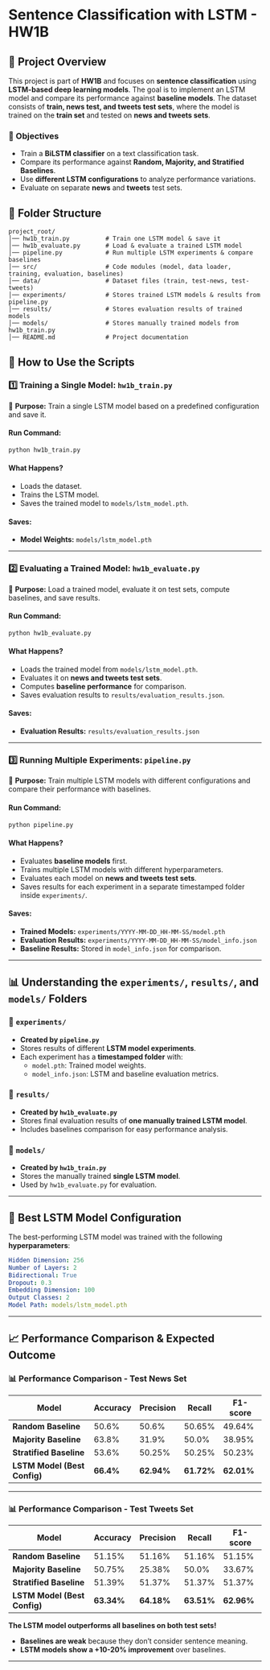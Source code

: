 # **Sentence Classification with LSTM - HW1B**

## **📌 Project Overview**
This project is part of **HW1B** and focuses on **sentence classification** using **LSTM-based deep learning models**. The goal is to implement an LSTM model and compare its performance against **baseline models**. The dataset consists of **train, news test, and tweets test sets**, where the model is trained on the **train set** and tested on **news and tweets sets**.

### **🚀 Objectives**
- Train a **BiLSTM classifier** on a text classification task.
- Compare its performance against **Random, Majority, and Stratified Baselines**.
- Use **different LSTM configurations** to analyze performance variations.
- Evaluate on separate **news** and **tweets** test sets.

## **📂 Folder Structure**
```
project_root/
│── hw1b_train.py          # Train one LSTM model & save it
│── hw1b_evaluate.py       # Load & evaluate a trained LSTM model
│── pipeline.py            # Run multiple LSTM experiments & compare baselines
│── src/                   # Code modules (model, data loader, training, evaluation, baselines)
│── data/                  # Dataset files (train, test-news, test-tweets)
│── experiments/           # Stores trained LSTM models & results from pipeline.py
│── results/               # Stores evaluation results of trained models
│── models/                # Stores manually trained models from hw1b_train.py
│── README.md              # Project documentation
```

## **📜 How to Use the Scripts**

### **1️⃣ Training a Single Model: `hw1b_train.py`**
📌 **Purpose:** Train a single LSTM model based on a predefined configuration and save it.

#### **Run Command:**
```bash
python hw1b_train.py
```
#### **What Happens?**
- Loads the dataset.
- Trains the LSTM model.
- Saves the trained model to `models/lstm_model.pth`.

#### **Saves:**
- **Model Weights:** `models/lstm_model.pth`

---

### **2️⃣ Evaluating a Trained Model: `hw1b_evaluate.py`**
📌 **Purpose:** Load a trained model, evaluate it on test sets, compute baselines, and save results.

#### **Run Command:**
```bash
python hw1b_evaluate.py
```
#### **What Happens?**
- Loads the trained model from `models/lstm_model.pth`.
- Evaluates it on **news and tweets test sets**.
- Computes **baseline performance** for comparison.
- Saves evaluation results to `results/evaluation_results.json`.

#### **Saves:**
- **Evaluation Results:** `results/evaluation_results.json`

---

### **3️⃣ Running Multiple Experiments: `pipeline.py`**
📌 **Purpose:** Train multiple LSTM models with different configurations and compare their performance with baselines.

#### **Run Command:**
```bash
python pipeline.py
```
#### **What Happens?**
- Evaluates **baseline models** first.
- Trains multiple LSTM models with different hyperparameters.
- Evaluates each model on **news and tweets test sets**.
- Saves results for each experiment in a separate timestamped folder inside `experiments/`.

#### **Saves:**
- **Trained Models:** `experiments/YYYY-MM-DD_HH-MM-SS/model.pth`
- **Evaluation Results:** `experiments/YYYY-MM-DD_HH-MM-SS/model_info.json`
- **Baseline Results:** Stored in `model_info.json` for comparison.

---

## **📊 Understanding the `experiments/`, `results/`, and `models/` Folders**

### **📂 `experiments/`**
- **Created by `pipeline.py`**
- Stores results of different **LSTM model experiments**.
- Each experiment has a **timestamped folder** with:
  - `model.pth`: Trained model weights.
  - `model_info.json`: LSTM and baseline evaluation metrics.

### **📂 `results/`**
- **Created by `hw1b_evaluate.py`**
- Stores final evaluation results of **one manually trained LSTM model**.
- Includes baselines comparison for easy performance analysis.

### **📂 `models/`**
- **Created by `hw1b_train.py`**
- Stores the manually trained **single LSTM model**.
- Used by `hw1b_evaluate.py` for evaluation.

---
## **📌 Best LSTM Model Configuration**
The best-performing LSTM model was trained with the following **hyperparameters**:

```yaml
Hidden Dimension: 256
Number of Layers: 2
Bidirectional: True
Dropout: 0.3
Embedding Dimension: 100
Output Classes: 2
Model Path: models/lstm_model.pth
```

---


## **📈 Performance Comparison & Expected Outcome**
### **📊 Performance Comparison - Test News Set**
| **Model**             | **Accuracy** | **Precision** | **Recall** | **F1-score** |
|----------------------|------------|------------|------------|------------|
| **Random Baseline**  | 50.6%      | 50.6%      | 50.65%     | 49.64%     |
| **Majority Baseline** | 63.8%      | 31.9%      | 50.0%      | 38.95%     |
| **Stratified Baseline** | 53.6%   | 50.25%     | 50.25%     | 50.23%     |
| **LSTM Model (Best Config)** | **66.4%** | **62.94%** | **61.72%** | **62.01%** |

---

### **📊 Performance Comparison - Test Tweets Set**
| **Model**             | **Accuracy** | **Precision** | **Recall** | **F1-score** |
|----------------------|------------|------------|------------|------------|
| **Random Baseline**  | 51.15%     | 51.16%     | 51.16%     | 51.15%     |
| **Majority Baseline** | 50.75%     | 25.38%     | 50.0%      | 33.67%     |
| **Stratified Baseline** | 51.39%  | 51.37%     | 51.37%     | 51.37%     |
| **LSTM Model (Best Config)** | **63.34%** | **64.18%** | **63.51%** | **62.96%** |

**The LSTM model outperforms all baselines on both test sets!** 
- **Baselines are weak** because they don’t consider sentence meaning.
- **LSTM models show a +10-20% improvement** over baselines.

---

